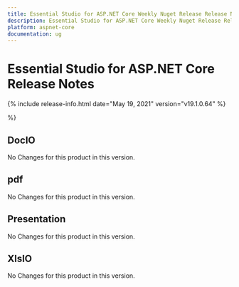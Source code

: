 ```yaml
---
title: Essential Studio for ASP.NET Core Weekly Nuget Release Release Notes  
description: Essential Studio for ASP.NET Core Weekly Nuget Release Release Notes  
platform: aspnet-core
documentation: ug
---
```


# Essential Studio for ASP.NET Core  Release Notes  

{% include release-info.html date="May 19, 2021"  version="v19.1.0.64" %} 



 %}



## DocIO

No Changes for this product in this version.

[//]: # "Delete the contents of this file while new content is added."

## pdf

No Changes for this product in this version.

[//]: # "Delete the contents of this file while new content is added."

## Presentation

No Changes for this product in this version.

[//]: # "Delete the contents of this file while new content is added."

## XlsIO

No Changes for this product in this version.

[//]: # "Delete the contents of this file while new content is added."

